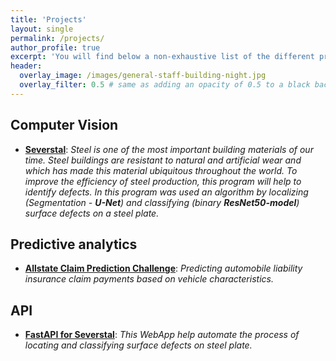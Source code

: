 ```yaml
---
title: 'Projects'
layout: single
permalink: /projects/
author_profile: true
excerpt: 'You will find below a non-exhaustive list of the different projects I realized during the last years, as well as links to the source codes, if publicly available.'
header:
  overlay_image: /images/general-staff-building-night.jpg
  overlay_filter: 0.5 # same as adding an opacity of 0.5 to a black background
---
```


## Computer Vision

- [**Severstal**](https://github.com/vburlay/Severstal): 
*Steel is one of the most important building materials of our time. Steel buildings are resistant to natural and 
artificial wear and which has made this material ubiquitous throughout the world. To improve the efficiency of steel production, this program will help to identify defects.
In this program was used an algorithm by localizing (Segmentation - **U-Net**) and classifying (binary **ResNet50-model**) surface defects on a steel plate.*


## Predictive analytics

- [**Allstate Claim Prediction Challenge**](https://github.com/vburlay/allstate_claim_prediction): 
*Predicting automobile liability insurance claim payments based on vehicle characteristics.*


## API

- [**FastAPI for Severstal**](https://github.com/vburlay/Severstal_API): 
*This WebApp help automate the process of locating and classifying surface defects on steel plate.*
